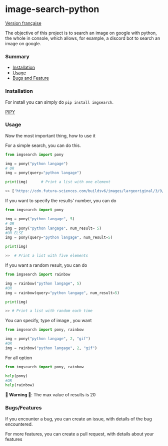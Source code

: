 # image-search-python
 
[Version française](https://github.com/gamingdy/image-search-python/tree/main/docs)


The objective of this project is to search an image on google with python, the whole in console, which allows, for example, a discord bot to search an image on google.


### Summary

- [Installation](https://github.com/gamingdy/image-search-python#installation)
- [Usage](https://github.com/gamingdy/image-search-python#usage)
- [Bugs and Feature](https://github.com/gamingdy/image-search-python#bugsfeatures)


### Installation

For install you can simply do  ``pip install imgsearch``.

[PIPY](https://pypi.org/project/imgsearch/)

### Usage

Now the most important thing, how to use it

For a simple search, you can do this.

```py
from imgsearch import pony

img = pony("python langage")
# OR
img = pony(query="python langage")

print(img)      # Print a list with one element

>> ['https://cdn.futura-sciences.com/buildsv6/images/largeoriginal/3/9/a/39a7d35bbd_50163520_formation-python.jpg']
```

If you want to specify the results' number, you can do

```py
from imgsearch import pony

img = pony("python langage", 5)
# OR
img = pony("python langage", num_result= 5)
#OR ELSE
img = pony(query="python langage", num_result=5)

print(img)

>>  # Print a list with five elements
```

If you want a random result, you can do

```py
from imgsearch import rainbow

img = rainbow("python langage", 5)
#OR 
img = rainbow(query="python langage", num_result=5)

print(img)

>> # Print a list with random each time
```

You can specify, type of image , you want

```py
from imgsearch import pony, rainbow

img = pony("python langage", 2, "gif")
#OR
img = rainbow("python langage", 2, "gif")
```

For all option

```py
from imgsearch import pony, rainbow

help(pony)
#OR
help(rainbow)
```

**🚨 Warning 🚨**: The max value of results is 20 


### Bugs/Features

If you encounter a bug, you can create an issue, with details of the bug encountered.

For more features, you can create a pull request, with details about your features
